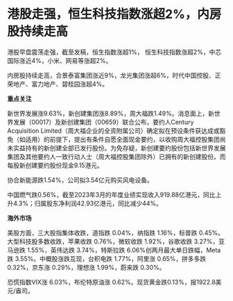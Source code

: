 

# 港股走强，恒生科技指数涨超2%，内房股持续走高

港股早盘震荡走强，截至发稿，恒生指数涨超1%， 恒生科技指数涨超2%，中芯国际涨近4%，小米、网易等涨超2%。

内房股持续走高，合景泰富集团涨近9%，龙光集团涨超6%，时代中国控股、正荣地产、富力地产、碧桂园涨超4%。

**重点关注**

新世界发展涨9.63%，新创建集团涨8.89%，周大福跌1.49%。消息面上，新世界发展（00017）及新创建集团（00659）联合公布，要约人Century
Acquisition
Limited（周大福企业的全资附属公司）确定拟在预设条件获达成或豁免（如适用）的前提下，提出有条件自愿全面现金要约，以收购周大福控股集团尚未实益持有的新创建全部已发行股份。为免存疑，新创建要约股份包括新世界发展集团及其他要约人一致行动人士（周大福控股集团除外）已拥有的新创建股份。而每股新创建要约股份现金9.15港元。

协合新能源跌1.54%，公司拟3.54亿元购买风电设备。

中国燃气跌0.56%，截至2023年3月的年度业绩实现收入919.88亿港元，同比上升4.3%；归属股东净利润42.93亿港元，同比减少44%。

**海外市场**

美股方面，三大股指集体收跌，道指跌 0.04%，纳指跌 1.16%，标普跌 0.45%。大型科技股多数收跌，苹果收跌 0.76%，微软收跌
1.92%，谷歌收跌 3.27%，亚马逊跌 1.55%，英伟达跌 3.74%，特斯拉跌 6.06%创两月最大单日跌幅，Meta跌
3.55%。中概股涨跌互现，台积电跌 1.77%，阿里涨 0.65%，拼多多跌 0.32%，京东涨 0.29%，理想涨 1.99%，蔚来跌 0.30%。

恐慌指数VIX涨 6.03%，布伦特原油涨 0.62%。现货黄金跌0.13%，报1922.8美元/盎司。

